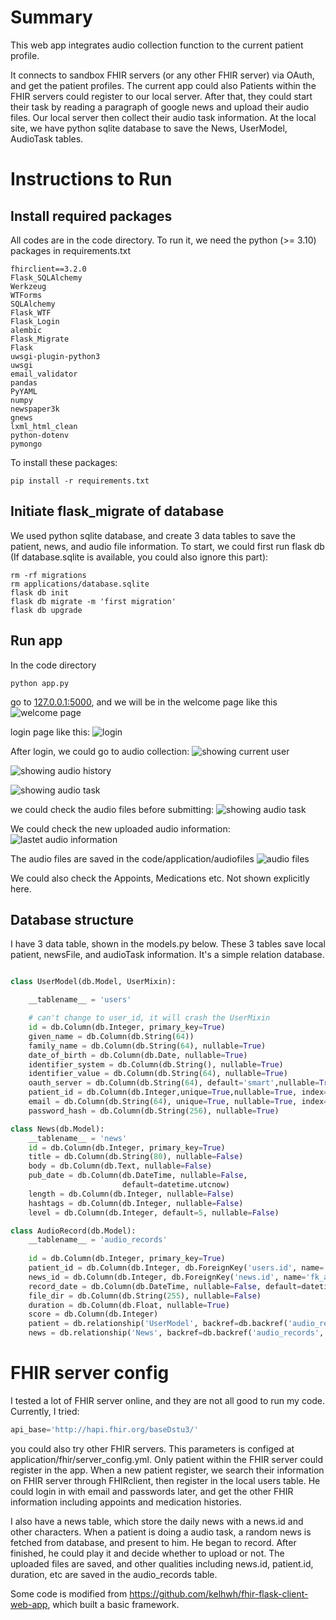 # Summary
This web app integrates audio collection function to the current patient profile.

It connects to sandbox FHIR servers (or any other FHIR server) via OAuth, and get the patient profiles. The current app could also Patients within the FHIR servers could register to our local server. After that, they could start their task by reading a paragraph of google news and upload their audio files. Our local server then collect their audio task information. At the local site, we have python sqlite database to save the News, UserModel, AudioTask tables.

# Instructions to Run
## Install required packages
All codes are in the code directory. To run it, we need the python (>= 3.10) packages in requirements.txt
```
fhirclient==3.2.0
Flask_SQLAlchemy
Werkzeug
WTForms
SQLAlchemy
Flask_WTF
Flask_Login
alembic
Flask_Migrate
Flask
uwsgi-plugin-python3
uwsgi
email_validator
pandas
PyYAML
numpy
newspaper3k
gnews
lxml_html_clean
python-dotenv
pymongo

```
To install these packages:
```
pip install -r requirements.txt
```

## Initiate flask_migrate of database
We used python sqlite database, and create 3 data tables to save the patient, news, and audio file information. To start, we could first run flask db (If database.sqlite is available, you could also ignore this part):
```
rm -rf migrations
rm applications/database.sqlite
flask db init
flask db migrate -m 'first migration'
flask db upgrade
```

## Run app
In the code directory
```
python app.py
```
go to [127.0.0.1:5000](127.0.0.1:5000), and we will be in the welcome page like this
![welcome page](documents/p1.png)

login page like this: ![login](documents/p2.png)

After login, we could go to audio collection:
![showing current user](documents/p3.png)

![showing audio history](documents/p4.png)

![showing audio task](documents/p5.png)

we could check the audio files before submitting:
![showing audio task](documents/p6.png)

We could check the new uploaded audio information:
![lastet audio information](documents/p7.png)

The audio files are saved in the code/application/audiofiles
![audio files](documents/p8.png)

We could also check the Appoints, Medications etc. Not shown explicitly here.

## Database structure
I have 3 data table, shown in the models.py below. These 3 tables save local patient, newsFile, and audioTask information. It's a simple relation database.


```python

class UserModel(db.Model, UserMixin):

    __tablename__ = 'users'

    # can't change to user_id, it will crash the UserMixin
    id = db.Column(db.Integer, primary_key=True)
    given_name = db.Column(db.String(64))
    family_name = db.Column(db.String(64), nullable=True)
    date_of_birth = db.Column(db.Date, nullable=True)
    identifier_system = db.Column(db.String(), nullable=True)
    identifier_value = db.Column(db.String(64), nullable=True)
    oauth_server = db.Column(db.String(64), default='smart',nullable=True)
    patient_id = db.Column(db.Integer,unique=True,nullable=True, index=True, name='idx_patient_id')
    email = db.Column(db.String(64), unique=True, nullable=True, index=True, name='idx_user_email')
    password_hash = db.Column(db.String(256), nullable=True)

class News(db.Model):
    __tablename__ = 'news'
    id = db.Column(db.Integer, primary_key=True)
    title = db.Column(db.String(80), nullable=False)
    body = db.Column(db.Text, nullable=False)
    pub_date = db.Column(db.DateTime, nullable=False,
                         default=datetime.utcnow)
    length = db.Column(db.Integer, nullable=False)
    hashtags = db.Column(db.Integer, nullable=False)
    level = db.Column(db.Integer, default=5, nullable=False)

class AudioRecord(db.Model):
    __tablename__ = 'audio_records'
    
    id = db.Column(db.Integer, primary_key=True)
    patient_id = db.Column(db.Integer, db.ForeignKey('users.id', name='fk_audio_record_user_id'), nullable=False)
    news_id = db.Column(db.Integer, db.ForeignKey('news.id', name='fk_audio_record_news_id'), nullable=False)
    record_date = db.Column(db.DateTime, nullable=False, default=datetime.utcnow)
    file_dir = db.Column(db.String(255), nullable=False)
    duration = db.Column(db.Float, nullable=True)
    score = db.Column(db.Integer)
    patient = db.relationship('UserModel', backref=db.backref('audio_records', lazy='dynamic'))
    news = db.relationship('News', backref=db.backref('audio_records', lazy='dynamic'))

```

# FHIR server config
I tested a lot of FHIR server online, and they are not all good to run my code. Currently, I tried:
```python
api_base='http://hapi.fhir.org/baseDstu3/'
```
you could also try other FHIR servers. This parameters is configed at application/fhir/server_config.yml. Only patient within the FHIR server could register in the app. When a new patient register, we search their information on FHIR server through FHIRclient, then register in the local users table. He could login in with email and passwords later, and get the other FHIR information including appoints and medication histories.

I also have a news table, which store the daily news with a news.id and other characters. When a patient is doing a audio task, a random news is fetched from database, and present to him. He began to record. After finished, he could play it and decide whether to upload or not. The uploaded files are saved, and other qualities including news.id, patient.id, duration, etc are saved in the audio_records table.

Some code is modified from https://github.com/kelhwh/fhir-flask-client-web-app, which built a basic framework.

